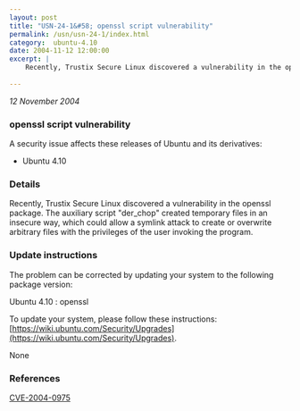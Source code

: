 ```yaml
---
layout: post
title: "USN-24-1&#58; openssl script vulnerability"
permalink: /usn/usn-24-1/index.html
category:  ubuntu-4.10
date: 2004-11-12 12:00:00
excerpt: |
    Recently, Trustix Secure Linux discovered a vulnerability in the openssl package. The auxiliary script &quot;der_chop&quot; created temporary files in an insecure way, which could allow a symlink attack to create or overwrite arbitrary files with the privileges of the user invoking the program.
    
--- 
```

 
 

*12 November 2004*

### openssl script vulnerability

A security issue affects these releases of Ubuntu and its derivatives:

* Ubuntu 4.10

### Details

Recently, Trustix Secure Linux discovered a vulnerability in the openssl package. The auxiliary script &quot;der_chop&quot; created temporary files in an insecure way, which could allow a symlink attack to create or overwrite arbitrary files with the privileges of the user invoking the program.

### Update instructions

The problem can be corrected by updating your system to the following package version:

Ubuntu 4.10
 : openssl 

To update your system, please follow these instructions: [https://wiki.ubuntu.com/Security/Upgrades](https://wiki.ubuntu.com/Security/Upgrades).

None

### References

 
 [CVE-2004-0975](http://people.ubuntu.com/~ubuntu-security/cve/CVE-2004-0975)
 

